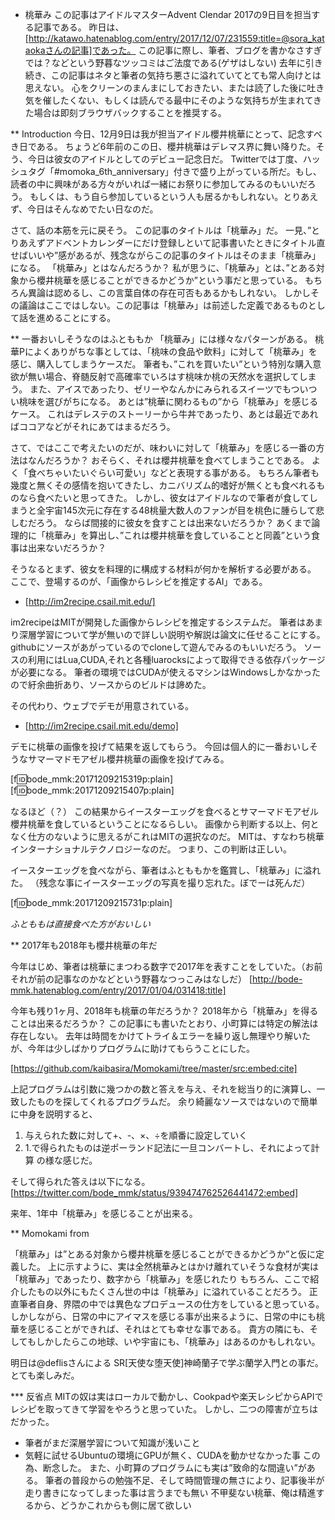 * 桃華み
この記事はアイドルマスターAdvent Clendar 2017の9日目を担当する記事である。
昨日は、[http://katawo.hatenablog.com/entry/2017/12/07/231559:title=@sora_kataokaさんの記事]であった。
この記事に際し、筆者、ブログを書かなさすぎでは？などという野暮なツッコミはご法度である(ゲザはしない)
去年に引き続き、この記事はネタと筆者の気持ち悪さに溢れていてとても常人向けとは思えない。
心をクリーンのまんまにしておきたい、または読了した後に吐き気を催したくない、もしくは読んでる最中にそのような気持ちが生まれてきた場合は即刻ブラウザバックすることを推奨する。

** Introduction
今日、12月9日は我が担当アイドル櫻井桃華にとって、記念すべき日である。
ちょうど6年前のこの日、櫻井桃華はデレマス界に舞い降りた。そう、今日は彼女のアイドルとしてのデビュー記念日だ。
Twitterでは丁度、ハッシュタグ「#momoka_6th_anniversary」付きで盛り上がっている所だ。もし、読者の中に興味がある方々がいれば一緒にお祭りに参加してみるのもいいだろう。
もしくは、もう自ら参加しているという人も居るかもしれない。とりあえず、今日はそんなめでたい日なのだ。

さて、話の本筋を元に戻そう。
この記事のタイトルは「桃華み」だ。
一見、”とりあえずアドベントカレンダーにだけ登録しといて記事書いたときにタイトル直せばいいや”感があるが、残念ながらこの記事のタイトルはそのまま「桃華み」になる。
「桃華み」とはなんだろうか？
私が思うに、「桃華み」とは、”とある対象から櫻井桃華を感じることができるかどうか”という事だと思っている。
もちろん異論は認めるし、この言葉自体の存在可否もあるかもしれない。
しかしその議論はここではしない。この記事は「桃華み」は前述した定義であるものとして話を進めることにする。

** 一番おいしそうなのはふとももか
「桃華み」には様々なパターンがある。
桃華Pによくありがちな事としては、「桃味の食品や飲料」に対して「桃華み」を感じ、購入してしまうケースだ。
筆者も、”これを買いたい”という特別な購入意欲が無い場合、脊髄反射で高確率でいろはす桃味か桃の天然水を選択してしまう。
また、アイスであったり、ゼリーやなんかにみられるスイーツでもついつい桃味を選びがちになる。
あとは”桃華に関わるもの”から「桃華み」を感じるケース。
これはデレステのストーリーから牛丼であったり、あとは最近であればココアなどがそれにあてはまるだろう。

さて、ではここで考えたいのだが、味わいに対して「桃華み」を感じる一番の方法はなんだろうか？
おそらく、それは櫻井桃華を食べてしまうことである。
よく「食べちゃいたいぐらい可愛い」などと表現する事がある。
もちろん筆者も幾度と無くその感情を抱いてきたし、カニバリズム的嗜好が無くとも食べれるものなら食べたいと思ってきた。
しかし、彼女はアイドルなので筆者が食してしまうと全宇宙145次元に存在する48桃量大数人のファンが目を桃色に腫らして悲しむだろう。
ならば間接的に彼女を食すことは出来ないだろうか？
あくまで論理的に「桃華み」を算出し、”これは櫻井桃華を食していることと同義”という食事は出来ないだろうか？

そうなるとまず、彼女を料理的に構成する材料が何かを解析する必要がある。
ここで、登場するのが、「画像からレシピを推定するAI」である。

- [http://im2recipe.csail.mit.edu/]

im2recipeはMITが開発した画像からレシピを推定するシステムだ。
筆者はあまり深層学習について学が無いので詳しい説明や解説は論文に任せることにする。
githubにソースがあがっているのでcloneして遊んでみるのもいいだろう。
ソースの利用にはLua,CUDA,それと各種luarocksによって取得できる依存パッケージが必要になる。
筆者の環境ではCUDAが使えるマシンはWindowsしかなかったので紆余曲折あり、ソースからのビルドは諦めた。

その代わり、ウェブでデモが用意されている。

- [http://im2recipe.csail.mit.edu/demo]


デモに桃華の画像を投げて結果を返してもらう。
今回は個人的に一番おいしそうなサマーマドモアゼル櫻井桃華の画像を投げてみる。

[f:id:bode_mmk:20171209215319p:plain]
[f:id:bode_mmk:20171209215407p:plain]

なるほど（？）
この結果からイースターエッグを食べるとサマーマドモアゼル櫻井桃華を食しているということになるらしい。
画像から判断する以上、何となく仕方のないように思えるがこれはMITの選択なのだ。
MITは、すなわち桃華インターナショナルテクノロジーなのだ。
つまり、この判断は正しい。

イースターエッグを食べながら、筆者はふとももかを鑑賞し、「桃華み」に溢れた。
（残念な事にイースターエッグの写真を撮り忘れた。ぼでーは死んだ）

[f:id:bode_mmk:20171209215731p:plain]

<i>ふとももは直接食べた方がおいしい</i>

** 2017年も2018年も櫻井桃華の年だ

今年はじめ、筆者は桃華にまつわる数字で2017年を表すことをしていた。（お前それが前の記事なのかなどという野暮なつっこみはなしだ）
[http://bode-mmk.hatenablog.com/entry/2017/01/04/031418:title]

今年も残り1ヶ月、2018年も桃華の年だろうか？
2018年から「桃華み」を得ることは出来るだろうか？
この記事にも書いたとおり、小町算には特定の解法は存在しない。
去年は時間をかけてトライ＆エラーを繰り返し無理やり解いたが、今年は少しばかりプログラムに助けてもらうことにした。

[https://github.com/kaibasira/Momokami/tree/master/src:embed:cite]

上記プログラムは引数に幾つかの数と答えを与え、それを総当り的に演算し、一致したものを探してくれるプログラムだ。
余り綺麗なソースではないので簡単に中身を説明すると、
1. 与えられた数に対して+、-、×、÷を順番に設定していく
2. 1.で得られたものは逆ポーランド記法に一旦コンバートし、それによって計算
の様な感じだ。

そして得られた答えは以下になる。
[https://twitter.com/bode_mmk/status/939474762526441472:embed]

来年、1年中「桃華み」を感じることが出来る。

** Momokami from

「桃華み」は”とある対象から櫻井桃華を感じることができるかどうか”と仮に定義した。
上に示すように、実は全然桃華みとはかけ離れていそうな食材が実は「桃華み」であったり、数字から「桃華み」を感じれたり
もちろん、ここで紹介したもの以外にもたくさん世の中は「桃華み」に溢れていることだろう。
正直筆者自身、界隈の中では異色なプロデュースの仕方をしていると思っている。
しかしながら、日常の中にアイマスを感じる事が出来るように、日常の中にも桃華を感じることができれば、それはとても幸せな事である。
貴方の隣にも、そしてもしかしたらこの地球、いや宇宙にも、「桃華み」はあるのかもしれない。

明日は@deflisさんによる SR[天使な堕天使]神崎蘭子で学ぶ蘭学入門との事だ。
とても楽しみだ。

*** 反省点
MITの奴は実はローカルで動かし、Cookpadや楽天レシピからAPIでレシピを取ってきて学習をやろうと思っていた。
しかし、二つの障害が立ちはだかった。
- 筆者がまだ深層学習について知識が浅いこと
- 気軽に試せるUbuntuの環境にGPUが無く、CUDAを動かせなかった事
この為、断念した。
また、小町算のプログラムにも実は”致命的な間違い”がある。
筆者の普段からの勉強不足、そして時間管理の無さにより、記事後半が走り書きになってしまった事は言うまでも無い
不甲斐ない桃華、俺は精進するから、どうかこれからも側に居て欲しい
